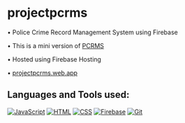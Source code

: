 # projectpcrms

• Police Crime Record Management System using Firebase

• This is a mini version of <a href="https://github.com/sameemul-haque/PCRMS"> PCRMS </a>

• Hosted using Firebase Hosting 

• <a href="https://projectpcrms.web.app">projectpcrms.web.app</a>


## Languages and Tools used:
[![JavaScript](https://img.shields.io/badge/JAVASCRIPT-F7DF1E?style=for-the-badge&logo=javascript&logoColor=333333 "JavaScript")](https://developer.mozilla.org/en-US/docs/Web/JavaScript)
[![HTML](https://img.shields.io/badge/HTML-E34F26?style=for-the-badge&logo=html5&logoColor=ffffff "HTML")](https://html.spec.whatwg.org/multipage/)
[![CSS](https://img.shields.io/badge/CSS-1572B6?style=for-the-badge&logo=css3&logoColor=ffffff "CSS")](https://www.w3.org/TR/CSS/#css)
[![Firebase](https://img.shields.io/badge/FIREBASE-FFCA28?style=for-the-badge&logo=firebase&logoColor=333333 "Firebase")](https://firebase.google.com/docs)
[![Git](https://img.shields.io/badge/GIT-F05032?style=for-the-badge&logo=git&logoColor=ffffff "Git")](https://git-scm.com/)

